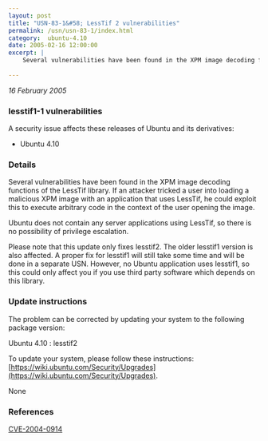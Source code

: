 ```yaml
---
layout: post
title: "USN-83-1&#58; LessTif 2 vulnerabilities"
permalink: /usn/usn-83-1/index.html
category:  ubuntu-4.10
date: 2005-02-16 12:00:00
excerpt: |
    Several vulnerabilities have been found in the XPM image decoding functions of the LessTif library. If an attacker tricked a user into loading a malicious XPM image with an application that uses LessTif, he could exploit this to execute arbitrary code in the context of the user opening the image.
    
--- 
```

 
 

*16 February 2005*

### lesstif1-1 vulnerabilities

A security issue affects these releases of Ubuntu and its derivatives:

* Ubuntu 4.10

### Details

Several vulnerabilities have been found in the XPM image decoding functions of the LessTif library. If an attacker tricked a user into loading a malicious XPM image with an application that uses LessTif, he could exploit this to execute arbitrary code in the context of the user opening the image.

Ubuntu does not contain any server applications using LessTif, so there is no possibility of privilege escalation.

Please note that this update only fixes lesstif2. The older lesstif1 version is also affected. A proper fix for lesstif1 will still take some time and will be done in a separate USN. However, no Ubuntu application uses lesstif1, so this could only affect you if you use third party software which depends on this library.

### Update instructions

The problem can be corrected by updating your system to the following package version:

Ubuntu 4.10
 : lesstif2 

To update your system, please follow these instructions: [https://wiki.ubuntu.com/Security/Upgrades](https://wiki.ubuntu.com/Security/Upgrades).

None

### References

 
 [CVE-2004-0914](http://people.ubuntu.com/~ubuntu-security/cve/CVE-2004-0914)
 

